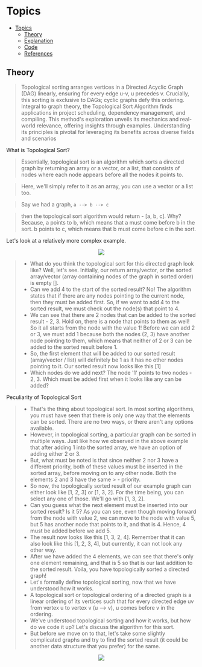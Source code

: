 # Topics
- [Topics](#Topics)
  - [Theory](#Theory)
  - [Explanation](#Explanation)
  - [Code](#Code)
  - [References](#References)


## Theory
> Topological sorting arranges vertices in a Directed Acyclic Graph (DAG) linearly, ensuring for every edge u-v, u precedes v. Crucially, this sorting is exclusive to DAGs; cyclic graphs defy this ordering. Integral to graph theory, the Topological Sort Algorithm finds applications in project scheduling, dependency management, and compiling. This method's exploration unveils its mechanics and real-world relevance, offering insights through examples. Understanding its principles is pivotal for leveraging its benefits across diverse fields and scenarios
 
What is Topological Sort?
> Essentially, topological sort is an algorithm which sorts a directed graph by returning an array or a vector, or a list, that consists of nodes where each node appears before all the nodes it points to.

> Here, we'll simply refer to it as an array, you can use a vector or a list too.

> Say we had a graph,
> ` a --> b --> c  `

> then the topological sort algorithm would return - [a, b, c]. Why? Because, a points to b, which means that a must come before b in the sort. b points to c, which means that b must come before c in the sort.

Let's look at a relatively more complex example.

<p align="center">
  <img src="https://github.com/YashAgrawal0406/JAVA-DS/assets/93816952/be9cffc3-c0cb-4053-b719-771a51437057"> 
</p>

> - What do you think the topological sort for this directed graph look like? Well, let's see. Initially, our return array/vector, or the sorted array/vector (array containing nodes of the graph in sorted order) is empty [].
> - Can we add 4 to the start of the sorted result? No! The algorithm states that if there are any nodes pointing to the current node, then they must be added first. So, if we want to add 4 to the sorted result, we must check out the node(s) that point to 4.
> - We can see that there are 2 nodes that can be added to the sorted result - 2, 3. Hold on, there is a node that points to them as well! So it all starts from the node with the value 1! Before we can add 2 or 3, we must add 1 because both the nodes (2, 3) have another node pointing to them, which means that neither of 2 or 3 can be added to the sorted result before 1.
> - So, the first element that will be added to our sorted result (array/vector / list) will definitely be 1 as it has no other nodes pointing to it. Our sorted result now looks like this [1]
> - Which nodes do we add next? The node '1' points to two nodes - 2, 3. Which must be added first when it looks like any can be added?


Peculiarity of Topological Sort
> - That's the thing about topological sort. In most sorting algorithms, you must have seen that there is only one way that the elements can be sorted. There are no two ways, or there aren't any options available.
> - However, in topological sorting, a particular graph can be sorted in multiple ways. Just like how we observed in the above example that after adding 1 into the sorted array, we have an option of adding either 2 or 3.
> - But, what must be noted is that since neither 2 nor 3 have a different priority, both of these values must be inserted in the sorted array, before moving on to any other node. Both the elements 2 and 3 have the same > - priority.
> - So now, the topologically sorted result of our example graph can either look like [1, 2, 3] or [1, 3, 2]. For the time being, you can select any one of those. We'll go with [1, 3, 2].
> - Can you guess what the next element must be inserted into our sorted result? Is it 5? As you can see, even though moving forward from the node with value 2, we can move to the node with value 5, but 5 has another node that points to it, and that is 4. Hence, 4 must be added before we add 5.
> - The result now looks like this [1, 3, 2, 4]. Remember that it can also look like this [1, 2, 3, 4], but currently, it can not look any other way.
> - After we have added the 4 elements, we can see that there's only one element remaining, and that is 5 so that is our last addition to the sorted result. Voila, you have topologically sorted a directed graph!
> - Let's formally define topological sorting, now that we have understood how it works.
> - A topological sort or topological ordering of a directed graph is a linear ordering of its vertices such that for every directed edge uv from vertex u to vertex v (u --> v), u comes before v in the ordering.
> - We've understood topological sorting and how it works, but how do we code it up? Let's discuss the algorithm for this sort.
> - But before we move on to that, let's take some slightly complicated graphs and try to find the sorted result (it could be another data structure that you prefer) for the same.

<p align="center">
<img src="https://github.com/YashAgrawal0406/JAVA-DS/assets/93816952/3e441217-9847-4366-b12c-10d28a2e1d63">
</p>


